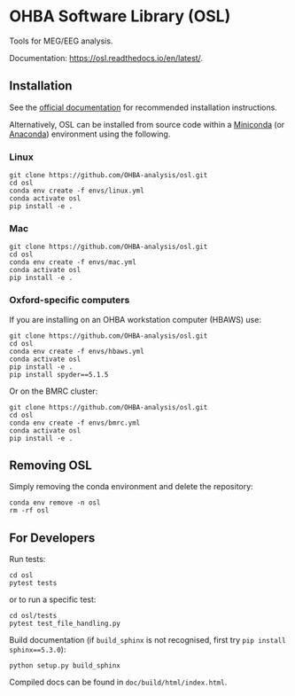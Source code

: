 # OHBA Software Library (OSL)

Tools for MEG/EEG analysis.

Documentation: https://osl.readthedocs.io/en/latest/.

## Installation

See the [official documentation](https://osl.readthedocs.io/en/latest/install.html) for recommended installation instructions.

Alternatively, OSL can be installed from source code within a [Miniconda](https://docs.conda.io/projects/miniconda/en/latest/miniconda-install.html) (or [Anaconda](https://docs.anaconda.com/free/anaconda/install/index.html)) environment using the following.

### Linux

```
git clone https://github.com/OHBA-analysis/osl.git
cd osl
conda env create -f envs/linux.yml
conda activate osl
pip install -e .
```

### Mac

```
git clone https://github.com/OHBA-analysis/osl.git
cd osl
conda env create -f envs/mac.yml
conda activate osl
pip install -e .
```

### Oxford-specific computers

If you are installing on an OHBA workstation computer (HBAWS) use:
```
git clone https://github.com/OHBA-analysis/osl.git
cd osl
conda env create -f envs/hbaws.yml
conda activate osl
pip install -e .
pip install spyder==5.1.5
```

Or on the BMRC cluster:
```
git clone https://github.com/OHBA-analysis/osl.git
cd osl
conda env create -f envs/bmrc.yml
conda activate osl
pip install -e .
```

## Removing OSL

Simply removing the conda environment and delete the repository:
```
conda env remove -n osl
rm -rf osl
```

## For Developers

Run tests:
```
cd osl
pytest tests
```
or to run a specific test:
```
cd osl/tests
pytest test_file_handling.py
```

Build documentation (if `build_sphinx` is not recognised, first try `pip install sphinx==5.3.0`):
```
python setup.py build_sphinx
```
Compiled docs can be found in `doc/build/html/index.html`.

